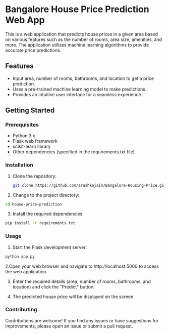 # Bangalore House Price Prediction Web App

This is a web application that predicts house prices in a given area based on various features such as the number of rooms, area size, amenities, and more. The application utilizes machine learning algorithms to provide accurate price predictions.

## Features

- Input area, number of rooms, bathrooms, and location to get a price prediction.
- Uses a pre-trained machine learning model to make predictions.
- Provides an intuitive user interface for a seamless experience.

## Getting Started

### Prerequisites

- Python 3.x
- Flask web framework
- scikit-learn library
- Other dependencies (specified in the requirements.txt file)

### Installation

1. Clone the repository:

   ```bash
   git clone https://github.com/arushkajain/Bangalore-Housing-Price.git
   ```

2. Change to the project directory:

  ```bash
  cd house-price-prediction
  ```

3. Install the required dependencies:
  ```bash
  pip install -r requirements.txt
  ```

### Usage
1. Start the Flask development server:
  ```bash
  python app.py
  ```
2.Open your web browser and navigate to http://localhost:5000 to access the web application.

3. Enter the required details (area, number of rooms, bathrooms, and location) and click the "Predict" button.

4. The predicted house price will be displayed on the screen.

### Contributing
Contributions are welcome! If you find any issues or have suggestions for improvements, please open an issue or submit a pull request.





